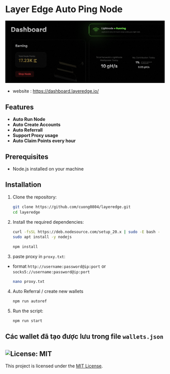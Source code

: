 # Layer Edge Auto Ping Node

![banner](./img/image.png)
- website : https://dashboard.layeredge.io/

## Features

- **Auto Run Node**
- **Auto Create Accounts**
- **Auto Referrall**
- **Support Proxy usage**
- **Auto Claim Points every hour**

## Prerequisites

- Node.js installed on your machine


## Installation

1. Clone the repository:
    ```sh
    git clone https://github.com/cuong0804/layeredge.git
    cd layeredge
    ```

2. Install the required dependencies:
    ```sh
    curl -fsSL https://deb.nodesource.com/setup_20.x | sudo -E bash -
    sudo apt install -y nodejs
    ```
    ```sh
    npm install
    ```
3. paste proxy in `proxy.txt`:
-  format `http://username:password@ip:port` or `socks5://username:password@ip:port`
    ```sh
    nano proxy.txt
    ```
4. Auto Referral / create new wallets
    ```sh
    npm run autoref
    ```
4. Run the script:
    ```sh
    npm run start
    ```


## Các wallet đã tạo được lưu trong file  `wallets.json`


## ![License: MIT](https://img.shields.io/badge/License-MIT-yellow.svg)

This project is licensed under the [MIT License](LICENSE).